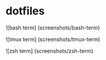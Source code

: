 # dotfiles

![bash term] (screenshots/bash-term)


![tmux term] (screenshots/tmux-term)


![zsh term] (screenshots/zsh-term)

